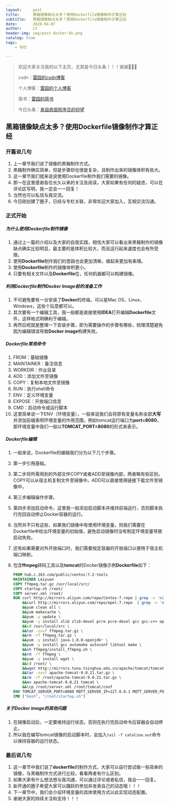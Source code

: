 ```yaml
---
layout:     post
title:      黑箱镜像缺点太多？使用Dockerfile镜像制作才算正经
subtitle:   黑箱镜像缺点太多？使用Dockerfile镜像制作才算正经
date:       2020-04-07
author:     LY
header-img: img/post-docker-bk.png
catalog: true
tags:
    - 专栏

---
```


> 欢迎大家关注我的以下主页，尤其是今日头条！！！谢谢🙏🙏🙏
>
> csdn：[雷园的csdn博客](https://blog.csdn.net/leiyuan2580)
>
> 个人博客：[雷园的个人博客](https://imlcl.store)
>
> 简书：[雷园的简书](https://www.jianshu.com/u/016322e40e1f)
>
> 今日头条：[来自底层程序员的仰望](https://www.toutiao.com/c/user/6132192948/#mid=1616456407686158)

## 黑箱镜像缺点太多？使用Dockerfile镜像制作才算正经

### 开篇说几句

1. 上一章节我们说了镜像的黑箱制作方式。
2. 黑箱制作确实简单，但是步骤却也很是复杂，且制作出来的镜像体积有些大。
3. 这一章节我们就来说说使用Dockerfile制作我们需要的镜像。
4. 那～在这里感谢各位长久以来的关注及阅读，大家如果有任何的疑虑，可以在评论区写明，我一定会一一回复！
5. 当然也可以私信与我交流。
6. 今日刚创建了圈子，已经与专栏关联，非常欢迎大家加入，互相交流沟通。

### 正式开始

##### 为什么使用Dockerfile制作镜像

1. 通过上一篇的介绍以及大家的自我实践，相信大家可以看出来黑箱制作的镜像缺点确实比较明显，最主要的是体积比较大，而且运行起来速度也会有所受限。
2. 使用**Dockerfile**制作我们的思路也会更加清晰，做起来更加有条理。
3. 使用**Dockerfile**制作的镜像体积更小。
4. 只要有相关文件以及**Dockerfile**在，任何机器都可以构建镜像。

##### 利用Dockerfile制作Docker Image前的准备工作

1. 不可避免要有一台安装了**Docker**的终端，可以是Mac OS、Linux、Windows，这些个玩意都可以。
2. 其次要有一个编辑工具，我一般都是直接使用**IDEA**打开编辑**Dockerfile**文件，这样格式明确利于编辑。
3. 再然后呢就是整理一下安装步骤，即为需要操作的步骤有哪些，梳理清楚避免因为编辑错误导致**Docker image**构建失败。

##### Dockerfile常用命令

1. FROM：基础镜像
2. MAINTAINER：备注信息
3. WORKDIR：作业目录
4. ADD：添加文件至镜像
5. COPY：复制本地文件至镜像
6. RUN：执行shell命令
7. ENV：定义环境变量
8. EXPOSE：开放端口信息
9. CMD：启动命令或运行脚本
10. 这里简单说一下ENV（环境变量），一般来说我们会将原有变量名称全部**大写**并添加前缀表明环境变量的作用范围，例如tomcat运行端口为**port=8080**，那环境变量中我们一般以**TOMCAT_PORT=8080**的形式来表示。

##### Dockerfile编辑

1. 一般来说，Dockerfile的编辑我们分为以下几个步骤。

2. 第一步引用基础。

3. 第二步将所需用到的外部文件COPY或者ADD至镜像内部，两者略有些区别。COPY可以从宿主机复制文件至镜像中。ADD可以直接使用链接下载文件至镜像中。

4. 第三步编辑操作步骤。

5. 第四步添加启动命令，这里我一般添加启动脚本并维持前端运行，否则脚本执行完回自动停止Docker容器的运行。

6. 当然并不只有这些，如果我们镜像中有使用环境变量，则我们需要在Dockerfile中给出环境变量的初始值，避免启动镜像时没有制定环境变量导致启动失败。

7. 还有如果需要对外开放端口时，我们需要规定容器的开放端口以便用于宿主机端口映射。

8. 包含**ffmpeg**转码工具以及**tomcat**的Docker镜像示例**Dockerfile**如下：

   ```dockerfile
   FROM hub.c.163.com/public/centos:7.2-tools
   MAINTAINER Leiyuan
   COPY ffmpeg.tar.gz /usr/local/src/
   COPY startup.sh /root/
   COPY server.xml /root/
   RUN curl http://mirrors.aliyun.com/repo/Centos-7.repo | grep -v 'mirrors.aliyuncs.com' > /etc/yum.repos.d/CentOS-Base.repo \
       &&curl http://mirrors.aliyun.com/repo/epel-7.repo  | grep -v 'mirrors.aliyuncs.com' > /etc/yum.repos.d/epel-7.repo \
       &&yum clean all \
       &&yum makecache \
       &&yum -y update \
       &&yum -y install zlib zlib-devel pcre pcre-devel gcc gcc-c++ openssl openssl-devel libevent libevent-devel perl \
       &&cd /usr/local/src \
       &&tar -zxvf ffmpeg.tar.gz \
       &&rm -rf ffmpeg.tar.gz \
       &&yum -y install java-1.8.0-openjdk* \
       &&yum -y install gcc automake autoconf libtool make \
       &&sh ffmpeg/install_ffmpeg.sh \
       &&rm -rf ffmpeg \
       &&yum -y install wget \
       &&cd /root/ \
       &&wget http://mirrors.tuna.tsinghua.edu.cn/apache/tomcat/tomcat-9/v9.0.21/bin/apache-tomcat-9.0.21.tar.gz \
       &&tar -zxvf apache-tomcat-9.0.21.tar.gz \
       &&rm -rf /root/apache-tomcat-9.0.21.tar.gz \
       &&mv apache-tomcat-9.0.21 tomcat \
       &&\cp /root/server.xml /root/tomcat/conf
   ENV TOMCAT_SERVER_PORT=8080 MQTT_SERVER_IP=127.0.0.1 MQTT_SERVER_PORT=1883 REDIS_SERVER_PORT=6379 REDIS_SERVER_IP=127.0.0.1 REDIS_SERVER_PASSWORD=admin MK_MYSQL_IP=127.0.0.1 MK_MYSQL_PORT=3306 MK_MYSQL_USER=root MK_MYSQL_PASS=root MK_ZOO_IP=127.0.0.1 MK_ZOO_PORT=2181 MK_FDFS_TRACKER_IP=127.0.0.1 MK_FDFS_TRACKER_PORT=22122 MK_FDFS_DOWN_IP=127.0.0.1 MK_FDFS_DOWN_PORT=8888
   CMD ["bash", "/root/startup.sh"]
   ```

##### 关于Docker image的其他问题

1. 在镜像启动后，一定要维持运行状态，否则在执行完启动命令后容器会自动停止。
2. 所以我在编写tomcat镜像的启动脚本时，会加入`tail -f catalina.out`命令以保持容器的运行状态。

### 最后说几句

1. 这一章节中我们说了**dockerfile**的制作方式，大家可以自行尝试做一些简单的镜像，与黑箱制作方式进行比较，看看两者有什么区别。
2. 如果大家有什么想法想与我沟通，可以通过评论或者私信，我会一一回复。
3. 新开通的圈子希望大家可以踊跃的参加并发表自己的动态哦！！！
4. 下一章节中，我们会介绍环境变量的具体使用方式以此实现动态配置。
5. 谢谢大家的持续关注和支持！！！